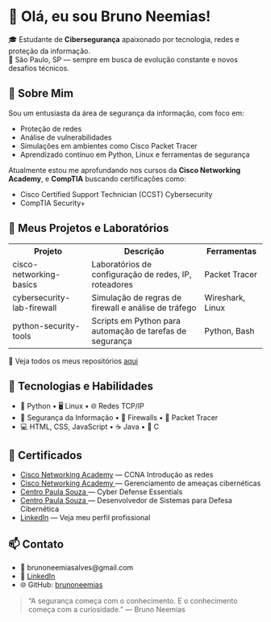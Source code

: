 <h1>👋 Olá, eu sou Bruno Neemias!</h1>
  <p>🎓 Estudante de <strong>Cibersegurança</strong> apaixonado por tecnologia, redes e proteção da informação.<br>
     📍 São Paulo, SP — sempre em busca de evolução constante e novos desafios técnicos.</p>

  <h2>🚀 Sobre Mim</h2>
  <p>Sou um entusiasta da área de segurança da informação, com foco em:</p>
  <ul>
    <li>Proteção de redes</li>
    <li>Análise de vulnerabilidades</li>
    <li>Simulações em ambientes como Cisco Packet Tracer</li>
    <li>Aprendizado contínuo em Python, Linux e ferramentas de segurança</li>
  </ul>
  <p>Atualmente estou me aprofundando nos cursos da <strong>Cisco Networking Academy</strong>, e <strong>CompTIA</strong>  buscando certificações como:</p>
  <ul>
    <li>Cisco Certified Support Technician (CCST) Cybersecurity</li>
    <li>CompTIA Security+ </li>
  </ul>

  <h2>🧪 Meus Projetos e Laboratórios</h2>
  <table>
    <tr>
      <th>Projeto</th>
      <th>Descrição</th>
      <th>Ferramentas</th>
    </tr>
    <tr>
      <td>cisco-networking-basics</td>
      <td>Laboratórios de configuração de redes, IP, roteadores</td>
      <td>Packet Tracer</td>
    </tr>
    <tr>
      <td>cybersecurity-lab-firewall</td>
      <td>Simulação de regras de firewall e análise de tráfego</td>
      <td>Wireshark, Linux</td>
    </tr>
    <tr>
      <td>python-security-tools</td>
      <td>Scripts em Python para automação de tarefas de segurança</td>
      <td>Python, Bash</td>
    </tr>
  </table>
  <p>🔗 Veja todos os meus repositórios <a href="https://github.com/brunoneemias?tab=repositories" target="_blank">aqui</a></p>

  <h2>🧠 Tecnologias e Habilidades</h2>
  <ul>
    <li>🐍 Python • 🖥️ Linux • 🌐 Redes TCP/IP</li>
    <li>🔐 Segurança da Informação • 🧱 Firewalls • 📡 Packet Tracer</li>
    <li>💻 HTML, CSS, JavaScript • ☕ Java • 🧠 C</li>
  </ul>

  <h2>📜 Certificados</h2>
  <ul>
    <li><a href="https://1drv.ms/b/c/3dca12016f762561/ETYNMifVa4hPjjXdad2-i28B_YVcACSEY0BJ02ZIbHL4GA?e=0MoE44" target="_blank">Cisco Networking Academy</a> — CCNA Introdução as redes</li>
    <li><a href="https://1drv.ms/b/c/3dca12016f762561/ETnrFDMXxQFNnvEZyjI_5dwBb4s7WKFIm5m3VfjSoAZwCQ?e=1FrBMB" target="_blank">Cisco Networking Academy </a> —  Gerenciamento de ameaças cibernéticas</li> 
    <li><a href="https://1drv.ms/b/c/3dca12016f762561/EcE70i_PZplJnsmX4ONiQe8Bjwi3f5kNscciJNkbGq5-Eg?e=fQyWjR" target="_blank">Centro Paula Souza </a> — Cyber Defense Essentials</li>
    <li><a href="https://1drv.ms/b/c/3dca12016f762561/ERyDA7OAmARInpML7lIXt3oB8LTvDSunZ9uTopMKN-XLnA?e=KrrrWZ" target="_blank">Centro Paula Souza </a> — Desenvolvedor de Sistemas para Defesa Cibernética</li>
    <li><a href="https://www.linkedin.com/in/brunoneemias/" target="_blank">LinkedIn</a> — Veja meu perfil profissional</li>
  </ul>

  <h2>📫 Contato</h2>
  <ul>
    <li>📧 brunoneemiasalves@gmail.com</li>
    <li>💼 <a href="https://www.linkedin.com/in/brunoneemias/" target="_blank">LinkedIn</a></li>
    <li>🌐 GitHub: <a href="https://github.com/brunoneemias" target="_blank">brunoneemias</a></li>
  </ul>

  <blockquote>
    “A segurança começa com o conhecimento. E o conhecimento começa com a curiosidade.” — Bruno Neemias
  </blockquote>

</body>
</html>

  
